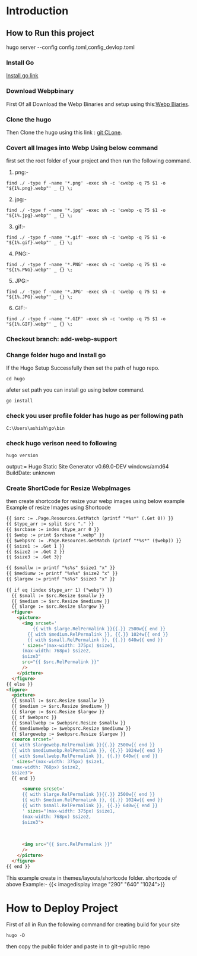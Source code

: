 # Introduction
## How to Run this project
hugo server --config config.toml,config_devlop.toml
### Install Go
[Install go link](https://golang.org/doc/install)

### Download Webpbinary

First Of all Download the Webp Binaries and setup using this:[Webp Biaries](https://developers.google.com/speed/webp/download).

### Clone the hugo 
Then Clone the hugo using this link : [git CLone](https://github.com/blaubaer/hugo.git).
  
### Covert all  Images into Webp Using below command
first set the root folder of your project and then run the following command. 
1. png:- 
```
find ./ -type f -name '*.png' -exec sh -c 'cwebp -q 75 $1 -o "${1%.png}.webp"' _ {} \;
```
2. jpg:- 
```
find ./ -type f -name '*.jpg' -exec sh -c 'cwebp -q 75 $1 -o "${1%.jpg}.webp"' _ {} \;
```
3. gif:- 
```
find ./ -type f -name '*.gif' -exec sh -c 'cwebp -q 75 $1 -o "${1%.gif}.webp"' _ {} \;
```
4. PNG:- 
```
find ./ -type f -name '*.PNG' -exec sh -c 'cwebp -q 75 $1 -o "${1%.PNG}.webp"' _ {} \;
```
5. JPG:- 
```
find ./ -type f -name '*.JPG' -exec sh -c 'cwebp -q 75 $1 -o "${1%.JPG}.webp"' _ {} \;
```
6. GIF:-
```
find ./ -type f -name '*.GIF' -exec sh -c 'cwebp -q 75 $1 -o "${1%.GIF}.webp"' _ {} \;
```

### Checkout branch: add-webp-support

### Change folder hugo and Install go
If the Hugo Setup Successfully then set the path of hugo repo.
```
cd hugo
```
afeter set path you can install go using below command.
```
go install
```

### check you user profile folder has hugo as per following path
```
C:\Users\ashish\go\bin
```

### check hugo verison need to following
```
hugo version
```
output:= Hugo Static Site Generator v0.69.0-DEV windows/amd64 BuildDate: unknown


### Create ShortCode for Resize WebpImages
then create shortcode for resize your webp images using below example 
Example of resize Images using Shortcode    

```html
{{ $src := .Page.Resources.GetMatch (printf "*%s*" (.Get 0)) }}
{{ $type_arr := split $src "." }}
{{ $srcbase := index $type_arr 0 }}
{{ $webp := print $srcbase ".webp" }}
{{ $webpsrc := .Page.Resources.GetMatch (printf "*%s*" ($webp)) }}
{{ $size1 := .Get 1 }}
{{ $size2 := .Get 2 }}
{{ $size3 := .Get 3}}

{{ $smallw := printf "%s%s" $size1 "x" }}
{{ $mediumw := printf "%s%s" $size2 "x" }}
{{ $largew := printf "%s%s" $size3 "x" }}
 
{{ if eq (index $type_arr 1) ("webp") }}
  {{ $small := $src.Resize $smallw }}
  {{ $medium := $src.Resize $mediumw }}
  {{ $large := $src.Resize $largew }}
  <figure>
    <picture>
      <img srcset='
          {{ with $large.RelPermalink }}{{.}} 2500w{{ end }}
        {{ with $medium.RelPermalink }}, {{.}} 1024w{{ end }}
        {{ with $small.RelPermalink }}, {{.}} 640w{{ end }}
      ' sizes="(max-width: 375px) $size1,
      (max-width: 768px) $size2,
      $size3"
      src="{{ $src.RelPermalink }}"
      />
    </picture>
  </figure>
{{ else }}
<figure>
  <picture>
  {{ $small := $src.Resize $smallw }}
  {{ $medium := $src.Resize $mediumw }}
  {{ $large := $src.Resize $largew }}
  {{ if $webpsrc }}
  {{ $smallwebp := $webpsrc.Resize $smallw }}
  {{ $mediumwebp := $webpsrc.Resize $mediumw }}
  {{ $largewebp := $webpsrc.Resize $largew }}
  <source srcset='
  {{ with $largewebp.RelPermalink }}{{.}} 2500w{{ end }}
  {{ with $mediumwebp.RelPermalink }}, {{.}} 1024w{{ end }}
  {{ with $smallwebp.RelPermalink }}, {{.}} 640w{{ end }}
  ' sizes="(max-width: 375px) $size1,
  (max-width: 768px) $size2,
  $size3"> 
  {{ end }}

      <source srcset='
      {{ with $large.RelPermalink }}{{.}} 2500w{{ end }}
      {{ with $medium.RelPermalink }}, {{.}} 1024w{{ end }}
      {{ with $small.RelPermalink }}, {{.}} 640w{{ end }}
      ' sizes="(max-width: 375px) $size1,
      (max-width: 768px) $size2,
      $size3">
      
            
      
      <img src="{{ $src.RelPermalink }}"
      />
    </picture>
  </figure>
{{ end }}
```
This example create in themes/layouts/shortcode folder.
shortcode of above Example:- {{< imagedisplay image "290" "640" "1024">}}

# How to Deploy Project

First of all in Run the following command for creating build for your site
```
hugo -D
```
then copy the public folder and paste in to git->public repo